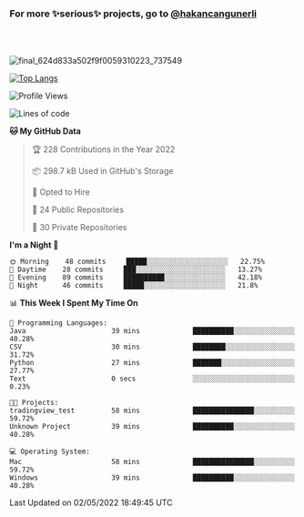 ### For more ✨serious✨ projects, go to [@hakancangunerli](https://github.com/hakancangunerli)

<br>
<br>


![final_624d833a502f9f0059310223_737549](https://user-images.githubusercontent.com/33205097/161971799-9ce51eed-574a-4cab-ae73-ff67b8fa940f.gif)


[![Top Langs](https://github-readme-stats.vercel.app/api/top-langs/?username=63616e&layout=compact&hide=tex,html,shell,assembly,javascript,C&langs_count=6&exclude_repo=2015-csharp)](https://github.com/anuraghazra/github-readme-stats)


<!--START_SECTION:waka-->
![Profile Views](http://img.shields.io/badge/Profile%20Views-1-blue)

![Lines of code](https://img.shields.io/badge/From%20Hello%20World%20I%27ve%20Written-13%20Thousand%20lines%20of%20code-blue)

**🐱 My GitHub Data** 

> 🏆 228 Contributions in the Year 2022
 > 
> 📦 298.7 kB Used in GitHub's Storage 
 > 
> 💼 Opted to Hire
 > 
> 📜 24 Public Repositories 
 > 
> 🔑 30 Private Repositories  
 > 
**I'm a Night 🦉** 

```text
🌞 Morning    48 commits     █████░░░░░░░░░░░░░░░░░░░░   22.75% 
🌆 Daytime    28 commits     ███░░░░░░░░░░░░░░░░░░░░░░   13.27% 
🌃 Evening    89 commits     ██████████░░░░░░░░░░░░░░░   42.18% 
🌙 Night      46 commits     █████░░░░░░░░░░░░░░░░░░░░   21.8%

```


📊 **This Week I Spent My Time On** 

```text
💬 Programming Languages: 
Java                     39 mins             ██████████░░░░░░░░░░░░░░░   40.28% 
CSV                      30 mins             ████████░░░░░░░░░░░░░░░░░   31.72% 
Python                   27 mins             ███████░░░░░░░░░░░░░░░░░░   27.77% 
Text                     0 secs              ░░░░░░░░░░░░░░░░░░░░░░░░░   0.23%

🐱‍💻 Projects: 
tradingview_test         58 mins             ███████████████░░░░░░░░░░   59.72% 
Unknown Project          39 mins             ██████████░░░░░░░░░░░░░░░   40.28%

💻 Operating System: 
Mac                      58 mins             ███████████████░░░░░░░░░░   59.72% 
Windows                  39 mins             ██████████░░░░░░░░░░░░░░░   40.28%

```


 Last Updated on 02/05/2022 18:49:45 UTC
<!--END_SECTION:waka-->


